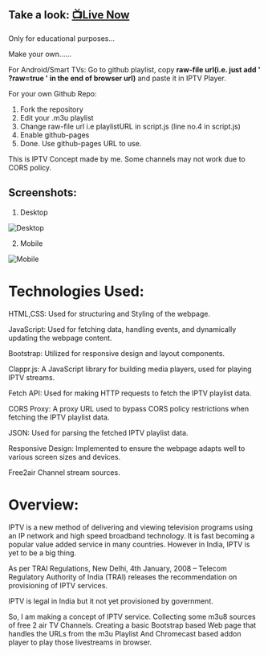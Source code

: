 ## Take a look: [📺Live Now](https://pratikkarbhal.github.io/Web-IPTV/) 
Only for educational purposes...

Make your own......

For Android/Smart TVs: Go to github playlist, copy **raw-file url(i.e. just add ' ?raw=true ' in the end of browser url)** and paste it in IPTV Player.

For your own Github Repo: 
1. Fork the repository
2. Edit your .m3u playlist
3. Change raw-file url i.e playlistURL in script.js (line no.4 in script.js)
4. Enable github-pages
5. Done. Use github-pages URL to use.


This is IPTV Concept made by me.
Some channels may not work due to CORS policy.


## Screenshots:
1. Desktop

![Desktop](https://github.com/pratikkarbhal/Web-IPTV/blob/main/desktop.gif)

2. Mobile

![Mobile](https://github.com/pratikkarbhal/Web-IPTV/blob/main/mobile.gif)


#

# Technologies Used:
HTML,CSS: Used for structuring and Styling of the webpage.

JavaScript: Used for fetching data, handling events, and dynamically updating the webpage content.

Bootstrap: Utilized for responsive design and layout components.

Clappr.js: A JavaScript library for building media players, used for playing IPTV streams.

Fetch API: Used for making HTTP requests to fetch the IPTV playlist data.

CORS Proxy: A proxy URL used to bypass CORS policy restrictions when fetching the IPTV playlist data.

JSON: Used for parsing the fetched IPTV playlist data.

Responsive Design: Implemented to ensure the webpage adapts well to various screen sizes and devices.

Free2air Channel stream sources.


#

# Overview:

IPTV is a new method of delivering and viewing television programs using an IP network and high speed broadband technology. It is fast becoming a popular value added service in many countries. 
However in India, IPTV is yet to be a big thing.

As per TRAI Regulations,
New Delhi, 4th January, 2008 – Telecom Regulatory Authority of India (TRAI) releases the recommendation on provisioning of IPTV services. 

IPTV is legal in India but it not yet provisioned by government.

So, I am making a concept of IPTV service.
Collecting some m3u8 sources of free 2 air TV Channels.
Creating a basic Bootstrap based Web page that handles the URLs from the m3u Playlist And Chromecast based addon player to play those livestreams in browser.
